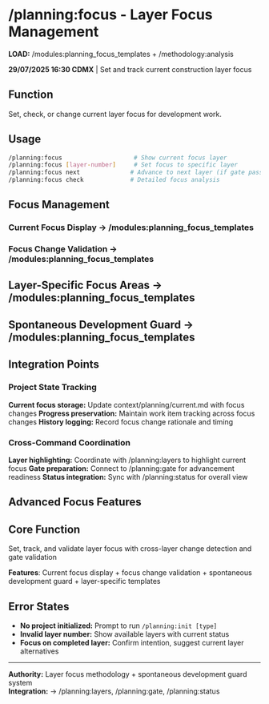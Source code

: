 # /planning:focus - Layer Focus Management

**LOAD:** /modules:planning_focus_templates + /methodology:analysis

**29/07/2025 16:30 CDMX** | Set and track current construction layer focus

## Function
Set, check, or change current layer focus for development work.

## Usage
```bash
/planning:focus                    # Show current focus layer
/planning:focus [layer-number]     # Set focus to specific layer
/planning:focus next              # Advance to next layer (if gate passed)
/planning:focus check             # Detailed focus analysis
```

## Focus Management

### Current Focus Display → /modules:planning_focus_templates

### Focus Change Validation → /modules:planning_focus_templates

## Layer-Specific Focus Areas → /modules:planning_focus_templates

## Spontaneous Development Guard → /modules:planning_focus_templates

## Integration Points

### Project State Tracking
**Current focus storage:** Update context/planning/current.md with focus changes
**Progress preservation:** Maintain work item tracking across focus changes
**History logging:** Record focus change rationale and timing

### Cross-Command Coordination
**Layer highlighting:** Coordinate with /planning:layers to highlight current focus
**Gate preparation:** Connect to /planning:gate for advancement readiness
**Status integration:** Sync with /planning:status for overall view

## Advanced Focus Features

## Core Function
Set, track, and validate layer focus with cross-layer change detection and gate validation

**Features**: Current focus display + focus change validation + spontaneous development guard + layer-specific templates

## Error States
- **No project initialized:** Prompt to run `/planning:init [type]`
- **Invalid layer number:** Show available layers with current status
- **Focus on completed layer:** Confirm intention, suggest current layer alternatives

---
**Authority:** Layer focus methodology + spontaneous development guard system  
**Integration:** → /planning:layers, /planning:gate, /planning:status
